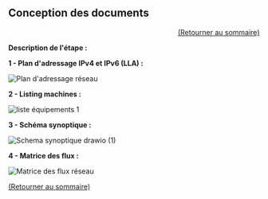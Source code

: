 ## Conception des documents
<p align="right"><a href="README.md">(Retourner au sommaire)</a></p>

**Description de l'étape :**  


**1 - Plan d'adressage IPv4 et IPv6 (LLA) :**  

![Plan d'adressage réseau](https://github.com/user-attachments/assets/d1a65c0e-c42c-4665-89b0-598c1210819e)  

**2 - Listing machines :**  

 ![liste équipements 1](https://github.com/user-attachments/assets/c221da32-cd3c-4685-bf2a-0f712e008e2f)  

**3 - Schéma synoptique :**  

  ![Schema synoptique drawio (1)](https://github.com/user-attachments/assets/83d5ab42-37d1-4954-843f-f8c72bca7a43)

**4 - Matrice des flux :**

![Matrice des flux réseau](https://github.com/user-attachments/assets/461a2ef3-5e21-41a3-bf6c-0493a21dbffa)   



<a href="README.md">(Retourner au sommaire)</a>
